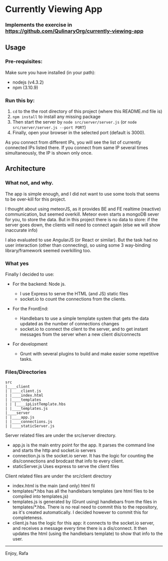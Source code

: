 # Currently Viewing App
### Implements the exercise in https://github.com/QulinaryOrg/currently-viewing-app

## Usage

### Pre-requisites:
Make sure you have installed (in your path):
  * nodejs (v4.3.2)  
  * npm (3.10.9)
  
### Run this by:
1. `cd` to the the root directory of this project (where this README.md file is)
2. `npm install` to install any missing package
3. Then start the server by `node src/server/server.js`  (or `node src/server/server.js --port PORT`)
4. Finally, open your browser in the selected port (default is 3000). 

As you connect from different IPs, you will see the list of currently connected IPs listed there.
If you connect from same IP several times simultaneously, the IP is shown only once.

## Architecture
### What not, and why.
The app is simple enough, and I did not want to use some tools that seems to be over-kill for this project.

I thought about using meteorJS, as it provides BE and FE realtime (reactive) communication, but seemed overkill. Meteor
even starts a mongoDB sever for you, to store the data. But in this project there is no data to store: if the server 
goes down, the clients will need to connect again (else we will show inaccurate info) 

I also evaluated to use AngularJS (or React or similar). But the task had no user interaction (other than connecting), 
so using some 3 way-binding library/framework seemed overkilling too.

### What yes
Finally I decided to use:
* For the backend: Node js.
  * I use Express to serve the HTML (and JS) static files
  * socket.io to count the connections from the clients.


* For the FrontEnd:
  * Handlebars to use a simple template system that gets the data updated as the number of connections changes
  * socket.io to connect the client to the server, and to get instant messages from the server when a new client 
dis/connects


* For development
  * Grunt with several plugins to build and make easier some repetitive tasks.


### Files/Directories
```
src
|____client 
| |____client.js
| |____index.html
| |____templates
| | |____ipListTemplate.hbs
| |____templates.js
|____server
| |____app.js
| |____connections.js
| |____staticServer.js
```

Server related files are under the src/server directory.
* app.js is the main entry point for the app. It parses the command line and starts the http and socket.io servers
* connection.js is the socket.io server. It has the logic for counting the dis/connections and brodcast that info to every client.
* staticServer.js Uses express to serve the client files

Client related files are under the src/client directory
* index.html is the main (and only) html fil
* templates/*.hbs has all the handlebars templates (are html files to be compiled into templates.js)
* templates.js is generated by (Grunt using) handlebars from the files in templates/*.hbs. There is no real need to 
commit this to the repository, as it's created automatically. I decided however to commit this for completeness.
* client.js has the logic for this app: it connects to the socket.io server, and receives a message every time there is
a dis/connect. It then updates the html (using the handlebars template) to show that info to the user.

---
Enjoy, Rafa
